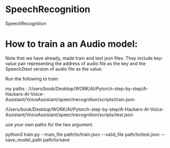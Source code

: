 # SpeechRecognition
SpeechRecognition


# How to train a an Audio model:
Note that we have already, made train and test json files. They include key-value pair representing the address of audio file as the key and the Speech2text version of audio file as the value. 

Run the following to train:

my paths : /Users/book/Desktop/WORK/AI/Pytorch-step-by-step/A-Hackers-AI-Voice-Assistant/VoiceAssistant/speechrecognition/scripts/train.json

/Users/book/Desktop/WORK/AI/Pytorch-step-by-step/A-Hackers-AI-Voice-Assistant/VoiceAssistant/speechrecognition/scripts/test.json

use your own paths for the two argument.

python3 train.py --train_file path/to/train.json --valid_file path/to/test.json --save_model_path path/to/save
